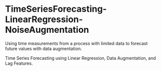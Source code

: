 # TimeSeriesForecasting-LinearRegression-NoiseAugmentation

Using time measurements from a process with limited data to forecast future values with data augmentation.

Time Series Forecasting using Linear Regression, Data Augmentation, and Lag Features.
